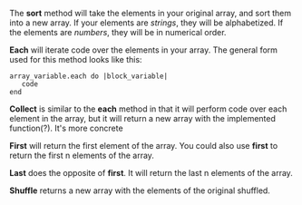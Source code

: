 The **sort** method will take the elements in your original array, and sort them into a new array.
  If your elements are *strings*, they will be alphabetized.
  If the elements are *numbers*, they will be in numerical order.

**Each** will iterate code over the elements in your array. The general form used for this method looks like this:

    array_variable.each do |block_variable|
       code
    end

**Collect** is similar to the **each** method in that it will perform code over each
element in the array, but it will return a new array with the implemented function(?). It's more concrete

**First** will return the first element of the array. You could also use **first** to return the first n elements of the array.

**Last** does the opposite of **first**. It will return the last n elements of the array.

**Shuffle** returns a new array with the elements of the original shuffled.
